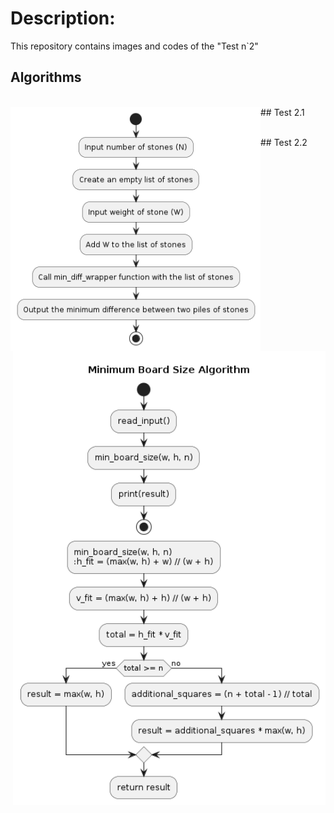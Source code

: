# Description:
This repository contains images and codes of the "Test n`2" 
## Algorithms
<br>
## Test 2.1
<img align="left"  src="https://github.com/ANGlTHUB/11-314a/blob/main/test_2/test_2_1.png" hight="300" width="400">

</div>
<p alighn="right" > </p>
<br>
## Test 2.2
<img align="right" src="https://github.com/ANGlTHUB/11-314a/blob/main/test_2/test_2_2.png" width="500">

